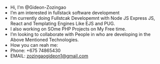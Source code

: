 - Hi, I’m @Gideon-Zozingao
- I’m am interested in fullstack software development
- I’m currently doing Fullstcak Developemnt with Node JS Express JS, React and Templating Engines Like EJS and PUG.
- I  also working on SOme PHP Projects on My Free time.
- I’m looking to collaborate with People in who are developing in the Above Mentioned Technologies.
- How you can reah me:
- Phone: +675 74865430
- EMAIL: zozingaogideon1@gmail.com


